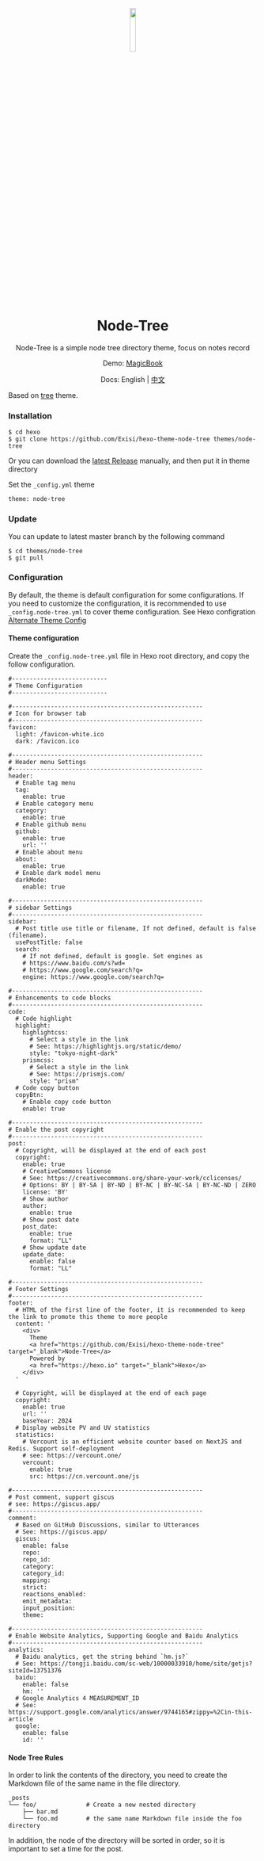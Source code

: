 <div align=center>
  <img style="text-align:center" src="https://raw.githubusercontent.com/Exisi/hexo-theme-node-tree/main/source/favicon.ico" width="15%" />
  <h1>Node-Tree</h1>

<p>Node-Tree is a simple node tree directory theme, focus on notes record</p>

Demo: [MagicBook](https://m.exi.ink)

Docs: English | [中文](https://github.com/Exisi/hexo-theme-node-tree/blob/main/README-CN.md)

</div>

Based on [tree](https://github.com/wujun234/hexo-theme-tree) theme.

### Installation

```
$ cd hexo
$ git clone https://github.com/Exisi/hexo-theme-node-tree themes/node-tree
```

Or you can download the [latest Release](https://github.com/Exisi/hexo-theme-node-tree/releases) manually, and then put it in theme directory

Set the `_config.yml` theme

```
theme: node-tree
```

### Update

You can update to latest master branch by the following command

```
$ cd themes/node-tree
$ git pull
```

### Configuration

By default, the theme is default configuration for some configurations. If you need to customize the configuration, it is recommended to use `_config.node-tree.yml` to cover theme configuration. See Hexo configration [Alternate Theme Config](https://hexo.io/docs/configuration.html#Alternate-Theme-Config)

#### Theme configuration

Create the `_config.node-tree.yml` file in Hexo root directory, and copy the follow configuration.

```
#---------------------------
# Theme Configuration
#---------------------------

#------------------------------------------------------
# Icon for browser tab
#------------------------------------------------------
favicon:
  light: /favicon-white.ico
  dark: /favicon.ico

#------------------------------------------------------
# Header menu Settings
#------------------------------------------------------
header:
  # Enable tag menu
  tag:
    enable: true
  # Enable category menu
  category:
    enable: true
  # Enable github menu
  github:
    enable: true
    url: ''
  # Enable about menu
  about:
    enable: true
  # Enable dark model menu
  darkMode:
    enable: true

#------------------------------------------------------
# sidebar Settings
#------------------------------------------------------
sidebar:
  # Post title use title or filename, If not defined, default is false (filename).
  usePostTitle: false
  search:
    # If not defined, default is google. Set engines as
    # https://www.baidu.com/s?wd=
    # https://www.google.com/search?q=
    engine: https://www.google.com/search?q=

#------------------------------------------------------
# Enhancements to code blocks
#------------------------------------------------------
code:
  # Code highlight
  highlight:
    highlightcss:
      # Select a style in the link
      # See: https://highlightjs.org/static/demo/
      style: "tokyo-night-dark"
    prismcss:
      # Select a style in the link
      # See: https://prismjs.com/
      style: "prism"
  # Code copy button
  copyBtn:
    # Enable copy code button
    enable: true

#------------------------------------------------------
# Enable the post copyright
#------------------------------------------------------
post:
  # Copyright, will be displayed at the end of each post
  copyright:
    enable: true
    # CreativeCommons license
    # See: https://creativecommons.org/share-your-work/cclicenses/
    # Options: BY | BY-SA | BY-ND | BY-NC | BY-NC-SA | BY-NC-ND | ZERO
    license: 'BY'
    # Show author
    author:
      enable: true
    # Show post date
    post_date:
      enable: true
      format: "LL"
    # Show update date
    update_date:
      enable: false
      format: "LL"

#------------------------------------------------------
# Footer Settings
#------------------------------------------------------
footer:
  # HTML of the first line of the footer, it is recommended to keep the link to promote this theme to more people
  content: '
    <div>
      Theme
      <a href="https://github.com/Exisi/hexo-theme-node-tree"	target="_blank">Node-Tree</a>
      Powered by
      <a href="https://hexo.io" target="_blank">Hexo</a>
    </div>
  '

  # Copyright, will be displayed at the end of each page
  copyright:
    enable: true
    url: ''
    baseYear: 2024
  # Display website PV and UV statistics
  statistics:
    # Vercount is an efficient website counter based on NextJS and Redis. Support self-deployment
    # see: https://vercount.one/
    vercount:
      enable: true
      src: https://cn.vercount.one/js

#------------------------------------------------------
# Post comment, support giscus
# see: https://giscus.app/
#------------------------------------------------------
comment:
  # Based on GitHub Discussions, similar to Utterances
  # See: https://giscus.app/
  giscus:
    enable: false
    repo:
    repo_id:
    category:
    category_id:
    mapping:
    strict:
    reactions_enabled:
    emit_metadata:
    input_position:
    theme:

#------------------------------------------------------
# Enable Website Analytics, Supporting Google and Baidu Analytics
#------------------------------------------------------
analytics:
  # Baidu analytics, get the string behind `hm.js?`
  # See: https://tongji.baidu.com/sc-web/10000033910/home/site/getjs?siteId=13751376
  baidu:
    enable: false
    hm: ''
  # Google Analytics 4 MEASUREMENT_ID
  # See: https://support.google.com/analytics/answer/9744165#zippy=%2Cin-this-article
  google:
    enable: false
    id: ''
```

#### Node Tree Rules

In order to link the contents of the directory, you need to create the Markdown file of the same name in the file directory.

```
_posts
└── foo/              # Create a new nested directory
    ├── bar.md
    └── foo.md        # the same name Markdown file inside the foo directory
```

In addition, the node of the directory will be sorted in order, so it is important to set a time for the post.
